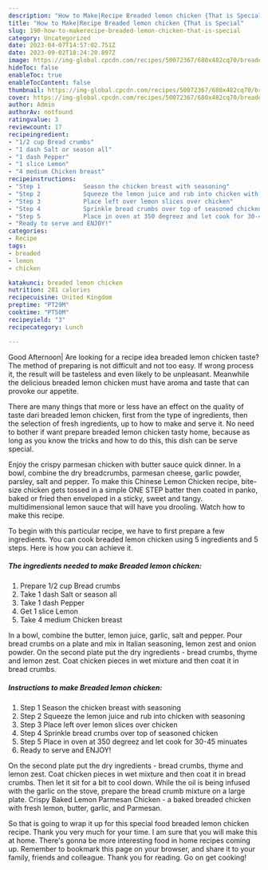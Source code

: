 ```yaml
---
description: "How to Make|Recipe Breaded lemon chicken {That is Special"
title: "How to Make|Recipe Breaded lemon chicken {That is Special"
slug: 190-how-to-makerecipe-breaded-lemon-chicken-that-is-special
category: Uncategorized
date: 2023-04-07T14:57:02.751Z
date: 2023-09-02T18:24:20.897Z
image: https://img-global.cpcdn.com/recipes/50072367/680x482cq70/breaded-lemon-chicken-recipe-main-photo.jpg
hideToc: false
enableToc: true
enableTocContent: false
thumbnail: https://img-global.cpcdn.com/recipes/50072367/680x482cq70/breaded-lemon-chicken-recipe-main-photo.jpg
cover: https://img-global.cpcdn.com/recipes/50072367/680x482cq70/breaded-lemon-chicken-recipe-main-photo.jpg
author: Admin
authorAv: notfound
ratingvalue: 3
reviewcount: 17
recipeingredient:
- "1/2 cup Bread crumbs"
- "1 dash Salt or season all"
- "1 dash Pepper"
- "1 slice Lemon"
- "4 medium Chicken breast"
recipeinstructions:
- "Step 1            Season the chicken breast with seasoning"
- "Step 2            Squeeze the lemon juice and rub into chicken with seasoning"
- "Step 3            Place left over lemon slices over chicken"
- "Step 4            Sprinkle bread crumbs over top of seasoned chicken"
- "Step 5            Place in oven at 350 degreez and let cook for 30-45 minuates"
- "Ready to serve and ENJOY!"
categories:
- Recipe
tags:
- breaded
- lemon
- chicken

katakunci: breaded lemon chicken 
nutrition: 281 calories
recipecuisine: United Kingdom
preptime: "PT29M"
cooktime: "PT50M"
recipeyield: "3"
recipecategory: Lunch

---
```



Good Afternoon| Are looking for a recipe idea breaded lemon chicken taste? The method of preparing is not difficult and not too easy. If wrong process it, the result will be tasteless and even likely to be unpleasant. Meanwhile the delicious breaded lemon chicken must have aroma and taste that can provoke our appetite.






There are many things that more or less have an effect on the quality of taste dari breaded lemon chicken, first from the type of ingredients, then the selection of fresh ingredients, up to how to make and serve it. No need to bother if want prepare breaded lemon chicken tasty home, because as long as you know the tricks and how to do this, this dish can be serve  special.


Enjoy the crispy parmesan chicken with butter sauce quick dinner. In a bowl, combine the dry breadcrumbs, parmesan cheese, garlic powder, parsley, salt and pepper. To make this Chinese Lemon Chicken recipe, bite-size chicken gets tossed in a simple ONE STEP batter then coated in panko, baked or fried then enveloped in a sticky, sweet and tangy. multidimensional lemon sauce that will have you drooling. Watch how to make this recipe.


To begin with this particular recipe, we have to first prepare a few ingredients. You can cook breaded lemon chicken using 5 ingredients and 5 steps. Here is how you can achieve it.

<!--inarticleads1-->

##### The ingredients needed to make Breaded lemon chicken:

1. Prepare 1/2 cup Bread crumbs
1. Take 1 dash Salt or season all
1. Take 1 dash Pepper
1. Get 1 slice Lemon
1. Take 4 medium Chicken breast


In a bowl, combine the butter, lemon juice, garlic, salt and pepper. Pour bread crumbs on a plate and mix in Italian seasoning, lemon zest and onion powder. On the second plate put the dry ingredients - bread crumbs, thyme and lemon zest. Coat chicken pieces in wet mixture and then coat it in bread crumbs. 

<!--inarticleads2-->

##### Instructions to make Breaded lemon chicken:

1. Step 1            Season the chicken breast with seasoning
1. Step 2            Squeeze the lemon juice and rub into chicken with seasoning
1. Step 3            Place left over lemon slices over chicken
1. Step 4            Sprinkle bread crumbs over top of seasoned chicken
1. Step 5            Place in oven at 350 degreez and let cook for 30-45 minuates
1. Ready to serve and ENJOY!

On the second plate put the dry ingredients - bread crumbs, thyme and lemon zest. Coat chicken pieces in wet mixture and then coat it in bread crumbs. Then let it sit for a bit to cool down. While the oil is being infused with the garlic on the stove, prepare the bread crumb mixture on a large plate. Crispy Baked Lemon Parmesan Chicken - a baked breaded chicken with fresh lemon, butter, garlic, and Parmesan. 

So that is going to wrap it up for this special food breaded lemon chicken recipe. Thank you very much for your time. I am sure that you will make this at home. There's gonna be more interesting food in home recipes coming up. Remember to bookmark this page on your browser, and share it to your family, friends and colleague. Thank you for reading. Go on get cooking!

